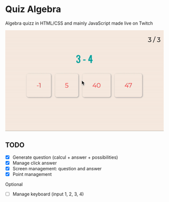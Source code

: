 # Quiz Algebra

Algebra quizz in HTML/CSS and mainly JavaScript made live on Twitch

![img](./extras/quizz_algebra_visual.gif)

## TODO

- [x] Generate question (calcul + answer + possibilities)
- [x] Manage click answer
- [x] Screen management: question and answer
- [x] Point management

Optional

- [ ] Manage keyboard (input 1, 2, 3, 4)
